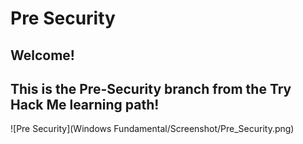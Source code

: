 # Pre Security

## Welcome! 
## This is the Pre-Security branch from the Try Hack Me learning path!


![Pre Security](Windows Fundamental/Screenshot/Pre_Security.png)
